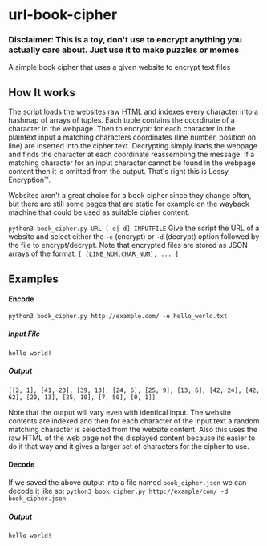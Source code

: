 # url-book-cipher
### Disclaimer: This is a toy, don't use to encrypt anything you actually care about. Just use it to make puzzles or memes 
A simple book cipher that uses a given website to encrypt text files

## How It works

The script loads the websites raw HTML and indexes every character into a hashmap of arrays of tuples. Each tuple contains the ccordinate of a character in the webpage. Then to encrypt: for each character in the plaintext input a matching characters coordinates (line number, position on line) are inserted into the cipher text. Decrypting simply loads the webpage and finds the character at each coordinate reassembling the message. If a matching character for an input character cannot be found in the webpage content then it is omitted from the output. That's right this is Lossy Encryption™.

Websites aren't a great choice for a book cipher since they change often, but there are still some pages that are static for example on the wayback machine that could be used as suitable cipher content.

`python3 book_cipher.py URL [-e|-d] INPUTFILE`
Give the script the URL of a website and select either the `-e` (encrypt) or `-d` (decrypt) option followed by the file to encrypt/decrypt. Note that encrypted files are stored as JSON arrays of the format: `[ [LINE_NUM,CHAR_NUM], ... ]` 

## Examples
#### Encode
`python3 book_cipher.py http://example.com/ -e hello_world.txt`
##### Input File
`hello world!`
##### Output
`[[2, 1], [41, 23], [39, 13], [24, 6], [25, 9], [13, 6], [42, 24], [42, 62], [20, 13], [25, 10], [7, 50], [0, 1]]`

Note that the output will vary even with identical input. The website contents are indexed and then for each character of the input text a random matching character is selected from the website content. Also this uses the raw HTML of the web page not the displayed content because its easier to do it that way and it gives a larger set of characters for the cipher to use.

#### Decode
If we saved the above output into a file named `book_cipher.json` we can decode it like so:
`python3 book_cipher.py http://example/com/ -d book_cipher.json`
##### Output
`hello world!`
